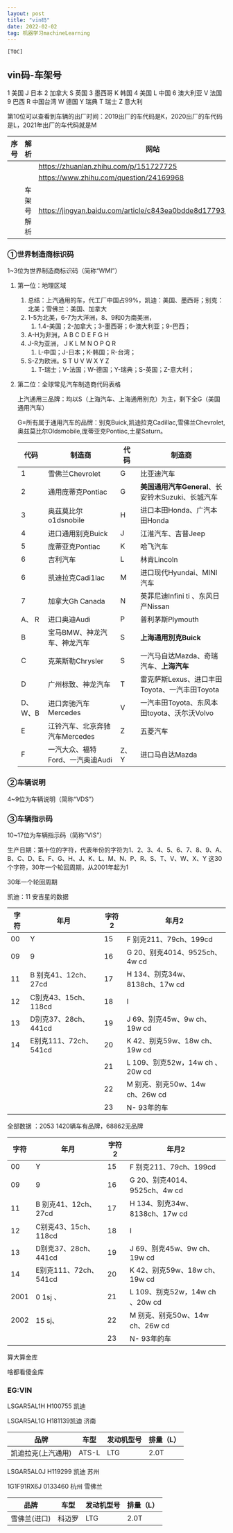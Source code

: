 ```yaml
---
layout: post
title: "vin码"
date: 2022-02-02
tag: 机器学习machineLearning	
---
```


`[TOC]`

## vin码-车架号



1 美国 J 日本  2 加拿大 S 英国  3 墨西哥 K 韩国
4 美国 L 中国  6 澳大利亚 V 法国  9 巴西 R 中国台湾
W 德国 Y 瑞典   T 瑞士 Z 意大利

第10位可以查看到车辆的出厂时间：2019出厂的车代码是K，2020出厂的车代码是L，2021年出厂的车代码就是M



| 序号 | 解析       | 网站                                                         |
| ---- | ---------- | ------------------------------------------------------------ |
|      |            | https://zhuanlan.zhihu.com/p/151727725                       |
|      |            | https://www.zhihu.com/question/24169968                      |
|      | 车架号解析 | https://jingyan.baidu.com/article/c843ea0bdde8d177931e4a05.html |





### ①世界制造商标识码

1~3位为世界制造商标识码（简称“WMI”）

1. 第一位：地理区域  

   1. 总结：上汽通用的车，代工厂中国占99%，凯迪：美国、墨西哥；别克：北美；雪佛兰：美国、加拿大
   2. 1-5为北美，6-7为大洋洲，8、9和0为南美洲，
      1. 1.4-美国；2-加拿大；3-墨西哥；6-澳大利亚；9-巴西；
   3. A-H为非洲，A B C D E F G H
   4. J-R为亚洲， J K L M N O P Q R
      1. L-中国；J-日本；K-韩国；R-台湾；
   5. S-Z为欧洲。S T U V W X Y Z
      1. T-瑞士；V-法国；W-德国；Y-瑞典；S-英国；Z-意大利；

2. 第二位：全球常见汽车制造商代码表格

   上汽通用三品牌：均以S（上海汽车、上海通用别克）为主，剩下全G（美国通用汽车）

   G=所有属于通用汽车的品牌：别克Buick,凯迪拉克Cadillac,雪佛兰Chevrolet,奥兹莫比尔Oldsmobile,庞蒂亚克Pontiac,土星Saturn。

   | 代码    | 制造商                           | 代码 | 制造商                                            |
   | ------- | -------------------------------- | ---- | ------------------------------------------------- |
   | 1       | 雪佛兰Chevrolet                  | G    | 比亚迪汽车                                        |
   | 2       | 通用庞蒂克Pontiac                | G    | **美国通用汽车General**、长安铃木Suzuki、长城汽车 |
   | 3       | 奥茲莫比尔o1dsnobile             | H    | 进口本田Honda、广汽本田Honda                      |
   | 4       | 进口通用别克Buick                | J    | 江淮汽车、吉普Jeep                                |
   | 5       | 庞蒂亚克Pontiac                  | K    | 哈飞汽车                                          |
   | 6       | 吉利汽车                         | L    | 林肯Lincoln                                       |
   | 6       | 凯迪拉克Cadi1lac                 | M    | 进口现代Hyundai、MINI汽车                         |
   | 7       | 加拿大Gh Canada                  | N    | 英菲尼迪Infini ti  、东风日产Nissan               |
   | A、 R   | 进口奥迪Audi                     | P    | 普利茅斯Plymouth                                  |
   | B       | 宝马BMW、神龙汽车、神龙汽车      | S    | **上海通用別克Buick**                             |
   | C       | 克莱斯勒Chrysler                 | S    | 一汽马自达Mazda、奇瑞汽车、**上海汽车**           |
   | D       | 广州标致、神龙汽车               | T    | 雷克萨斯Lexus、进口丰田Toyota、一汽丰田Toyota     |
   | D、W、B | 进口奔驰汽车Mercedes             | V    | 一汽丰田Toyota、东风本田toyota、沃尓沃Volvo       |
   | E       | 江铃汽车、北京奔驰汽车Mercedes   | Z    | 五菱汽车                                          |
   | F       | 一汽大众、福特Ford、一汽奥迪Audi | Z、Y | 进口马自达Mazda                                   |

   



### ②车辆说明

4~9位为车辆说明（简称“VDS”）



### ③车辆指示码

10~17位为车辆指示码（简称“VIS”）

生产日期：第十位的字符，代表年份的字符为1、2、3、4、5、6、7、8、9、A、B、C、D、E、F、G、H、J、K、L、M、N、P、R、S、T、V、W、X、Y 这30个字符，30年一个轮回周期，从2001年起为1

30年一个轮回周期

凯迪：11 安吉星的数据

| 字符 | 年月                  | 字符2 | 年月2                              |
| ---- | --------------------- | ----- | ---------------------------------- |
| 00   | Y                     | 15    | F    别克211、79ch、199cd          |
| 09   | 9                     | 16    | G   20、别克4014、9525ch、4w cd    |
| 11   | B 别克41、12ch、27cd  | 17    | H    134、别克34w、8138ch、17w cd  |
| 12   | C别克43、15ch、118cd  | 18    | I                                  |
| 13   | D别克37、28ch、441cd  | 19    | J    69、别克45w、9w ch、19w cd    |
| 14   | E别克111、72ch、541cd | 20    | K   42、别克59w、18w ch、19w cd    |
|      |                       | 21    | L    109、别克52w，14w ch 、20w cd |
|      |                       | 22    | M  别克、别克50w、14w ch、26w cd   |
|      |                       | 23    | N- 93年的车                        |



全部数据 ：2053 1420辆车有品牌，68862无品牌

| 字符 | 年月                  | 字符2 | 年月2                              |
| ---- | --------------------- | ----- | ---------------------------------- |
| 00   | Y                     | 15    | F    别克211、79ch、199cd          |
| 09   | 9                     | 16    | G   20、别克4014、9525ch、4w cd    |
| 11   | B 别克41、12ch、27cd  | 17    | H    134、别克34w、8138ch、17w cd  |
| 12   | C别克43、15ch、118cd  | 18    | I                                  |
| 13   | D别克37、28ch、441cd  | 19    | J    69、别克45w、9w ch、19w cd    |
| 14   | E别克111、72ch、541cd | 20    | K   42、别克59w、18w ch、19w cd    |
| 2001 | 0 1sj 、              | 21    | L    109、别克52w，14w ch 、20w cd |
| 2002 | 15 sj、               | 22    | M  别克、别克50w、14w ch、26w cd   |
|      |                       | 23    | N- 93年的车                        |







算大算金库



啥都看傻金库











### EG:VIN

LSGAR5AL1H H100755 凯迪

LSGAR5AL1G H181139凯迪 济南

| 品牌               | 车型  | 发动机型号 | 排量（L） |
| ------------------ | ----- | ---------- | --------- |
| 凯迪拉克(上汽通用) | ATS-L | LTG        | 2.0T      |

LSGAR5AL0J H119299 凯迪 苏州

1G1F91RX6J 0133460   杭州 雪佛兰

| 品牌         | 车型   | 发动机型号 | 排量（L） |
| ------------ | ------ | ---------- | --------- |
| 雪佛兰(进口) | 科迈罗 | LTG        | 2.0T      |

 

